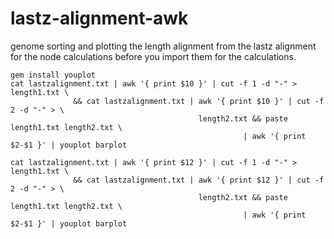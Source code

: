 # lastz-alignment-awk
genome sorting and plotting the length alignment from the lastz alignment for the node calculations before you import them for the calculations. 
```
gem install youplot
cat lastzalignment.txt | awk '{ print $10 }' | cut -f 1 -d "-" > length1.txt \ 
              && cat lastzalignment.txt | awk '{ print $10 }' | cut -f 2 -d "-" > \
                                          length2.txt && paste length1.txt length2.txt \ 
                                                    | awk '{ print $2-$1 }' | youplot barplot

cat lastzalignment.txt | awk '{ print $12 }' | cut -f 1 -d "-" > length1.txt \ 
              && cat lastzalignment.txt | awk '{ print $12 }' | cut -f 2 -d "-" > \
                                          length2.txt && paste length1.txt length2.txt \ 
                                                    | awk '{ print $2-$1 }' | youplot barplot
```
